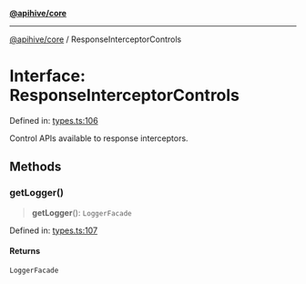 [**@apihive/core**](../README.md)

***

[@apihive/core](../globals.md) / ResponseInterceptorControls

# Interface: ResponseInterceptorControls

Defined in: [types.ts:106](https://github.com/cleverplatypus/apihive-core/blob/917ef8bbf07171bc9393193650ebef9dbc655327/src/types.ts#L106)

Control APIs available to response interceptors.

## Methods

### getLogger()

> **getLogger**(): `LoggerFacade`

Defined in: [types.ts:107](https://github.com/cleverplatypus/apihive-core/blob/917ef8bbf07171bc9393193650ebef9dbc655327/src/types.ts#L107)

#### Returns

`LoggerFacade`
